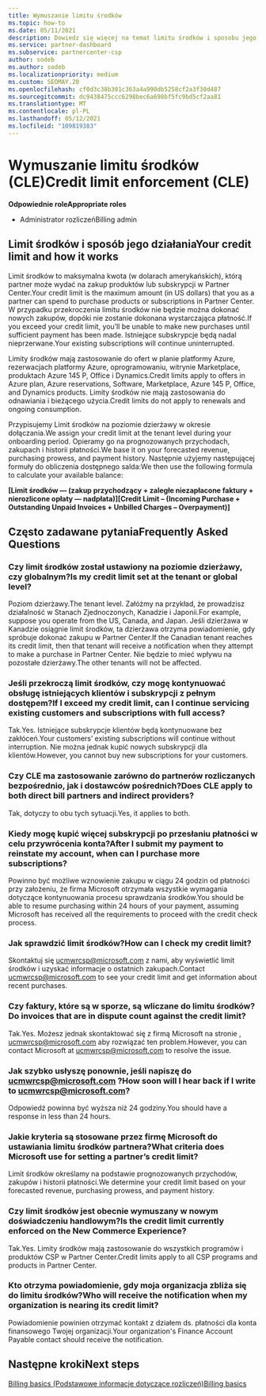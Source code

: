 ```yaml
---
title: Wymuszanie limitu środków
ms.topic: how-to
ms.date: 05/11/2021
description: Dowiedz się więcej na temat limitu środków i sposobu jego obliczania. Zawiera często zadawane pytania.
ms.service: partner-dashboard
ms.subservice: partnercenter-csp
author: sodeb
ms.author: sodeb
ms.localizationpriority: medium
ms.custom: SEOMAY.20
ms.openlocfilehash: cf0d3c38b301c363a4a990db5258cf2a3f30d487
ms.sourcegitcommit: dc9438475ccc6298bec6a698bf5fc9bd5cf2aa81
ms.translationtype: MT
ms.contentlocale: pl-PL
ms.lasthandoff: 05/12/2021
ms.locfileid: "109819383"
---
```

# <a name="credit-limit-enforcement-cle"></a><span data-ttu-id="5d54e-104">Wymuszanie limitu środków (CLE)</span><span class="sxs-lookup"><span data-stu-id="5d54e-104">Credit limit enforcement (CLE)</span></span>

<span data-ttu-id="5d54e-105">**Odpowiednie role**</span><span class="sxs-lookup"><span data-stu-id="5d54e-105">**Appropriate roles**</span></span>

- <span data-ttu-id="5d54e-106">Administrator rozliczeń</span><span class="sxs-lookup"><span data-stu-id="5d54e-106">Billing admin</span></span>

## <a name="your-credit-limit-and-how-it-works"></a><span data-ttu-id="5d54e-107">Limit środków i sposób jego działania</span><span class="sxs-lookup"><span data-stu-id="5d54e-107">Your credit limit and how it works</span></span>

<span data-ttu-id="5d54e-108">Limit środków to maksymalna kwota (w dolarach amerykańskich), którą partner może wydać na zakup produktów lub subskrypcji w Partner Center.</span><span class="sxs-lookup"><span data-stu-id="5d54e-108">Your credit limit is the maximum amount (in US dollars) that you as a partner can spend to purchase products or subscriptions in Partner Center.</span></span> <span data-ttu-id="5d54e-109">W przypadku przekroczenia limitu środków nie będzie można dokonać nowych zakupów, dopóki nie zostanie dokonana wystarczająca płatność.</span><span class="sxs-lookup"><span data-stu-id="5d54e-109">If you exceed your credit limit, you’ll be unable to make new purchases until sufficient payment has been made.</span></span> <span data-ttu-id="5d54e-110">Istniejące subskrypcje będą nadal nieprzerwane.</span><span class="sxs-lookup"><span data-stu-id="5d54e-110">Your existing subscriptions will continue uninterrupted.</span></span>

<span data-ttu-id="5d54e-111">Limity środków mają zastosowanie do ofert w planie platformy Azure, rezerwacjach platformy Azure, oprogramowaniu, witrynie Marketplace, produktach Azure 145 P, Office i Dynamics.</span><span class="sxs-lookup"><span data-stu-id="5d54e-111">Credit limits apply to offers in Azure plan, Azure reservations, Software, Marketplace, Azure 145 P, Office, and Dynamics products.</span></span> <span data-ttu-id="5d54e-112">Limity środków nie mają zastosowania do odnawiania i bieżącego użycia.</span><span class="sxs-lookup"><span data-stu-id="5d54e-112">Credit limits do not apply to renewals and ongoing consumption.</span></span>

<span data-ttu-id="5d54e-113">Przypisujemy Limit środków na poziomie dzierżawy w okresie dołączania.</span><span class="sxs-lookup"><span data-stu-id="5d54e-113">We assign your credit limit at the tenant level during your onboarding period.</span></span> <span data-ttu-id="5d54e-114">Opieramy go na prognozowanych przychodach, zakupach i historii płatności.</span><span class="sxs-lookup"><span data-stu-id="5d54e-114">We base it on your forecasted revenue, purchasing prowess, and payment history.</span></span> <span data-ttu-id="5d54e-115">Następnie użyjemy następującej formuły do obliczenia dostępnego salda:</span><span class="sxs-lookup"><span data-stu-id="5d54e-115">We then use the following formula to calculate your available balance:</span></span>

<span data-ttu-id="5d54e-116">**[Limit środków — (zakup przychodzący + zaległe niezapłacone faktury + nierozlicone opłaty — nadpłata)]**</span><span class="sxs-lookup"><span data-stu-id="5d54e-116">**[Credit Limit – (Incoming Purchase + Outstanding Unpaid Invoices + Unbilled Charges – Overpayment)]**</span></span>

## <a name="frequently-asked-questions"></a><span data-ttu-id="5d54e-117">Często zadawane pytania</span><span class="sxs-lookup"><span data-stu-id="5d54e-117">Frequently Asked Questions</span></span>

### <a name="is-my-credit-limit-set-at-the-tenant-or-global-level"></a><span data-ttu-id="5d54e-118">Czy limit środków został ustawiony na poziomie dzierżawy, czy globalnym?</span><span class="sxs-lookup"><span data-stu-id="5d54e-118">Is my credit limit set at the tenant or global level?</span></span>

<span data-ttu-id="5d54e-119">Poziom dzierżawy.</span><span class="sxs-lookup"><span data-stu-id="5d54e-119">The tenant level.</span></span> <span data-ttu-id="5d54e-120">Załóżmy na przykład, że prowadzisz działalność w Stanach Zjednoczonych, Kanadzie i Japonii.</span><span class="sxs-lookup"><span data-stu-id="5d54e-120">For example, suppose you operate from the US, Canada, and Japan.</span></span> <span data-ttu-id="5d54e-121">Jeśli dzierżawa w Kanadzie osiągnie limit środków, ta dzierżawa otrzyma powiadomienie, gdy spróbuje dokonać zakupu w Partner Center.</span><span class="sxs-lookup"><span data-stu-id="5d54e-121">If the Canadian tenant reaches its credit limit, then that tenant will receive a notification when they attempt to make a purchase in Partner Center.</span></span> <span data-ttu-id="5d54e-122">Nie będzie to mieć wpływu na pozostałe dzierżawy.</span><span class="sxs-lookup"><span data-stu-id="5d54e-122">The other tenants will not be affected.</span></span> 

### <a name="if-i-exceed-my-credit-limit-can-i-continue-servicing-existing-customers-and-subscriptions-with-full-access"></a><span data-ttu-id="5d54e-123">Jeśli przekroczą limit środków, czy mogę kontynuować obsługę istniejących klientów i subskrypcji z pełnym dostępem?</span><span class="sxs-lookup"><span data-stu-id="5d54e-123">If I exceed my credit limit, can I continue servicing existing customers and subscriptions with full access?</span></span>

<span data-ttu-id="5d54e-124">Tak.</span><span class="sxs-lookup"><span data-stu-id="5d54e-124">Yes.</span></span> <span data-ttu-id="5d54e-125">Istniejące subskrypcje klientów będą kontynuowane bez zakłóceń.</span><span class="sxs-lookup"><span data-stu-id="5d54e-125">Your customers’ existing subscriptions will continue without interruption.</span></span> <span data-ttu-id="5d54e-126">Nie można jednak kupić nowych subskrypcji dla klientów.</span><span class="sxs-lookup"><span data-stu-id="5d54e-126">However, you cannot buy new subscriptions for your customers.</span></span>

### <a name="does-cle-apply-to-both-direct-bill-partners-and-indirect-providers"></a><span data-ttu-id="5d54e-127">Czy CLE ma zastosowanie zarówno do partnerów rozliczanych bezpośrednio, jak i dostawców pośrednich?</span><span class="sxs-lookup"><span data-stu-id="5d54e-127">Does CLE apply to both direct bill partners and indirect providers?</span></span>

<span data-ttu-id="5d54e-128">Tak, dotyczy to obu tych sytuacji.</span><span class="sxs-lookup"><span data-stu-id="5d54e-128">Yes, it applies to both.</span></span>

### <a name="after-i-submit-my-payment-to-reinstate-my-account-when-can-i-purchase-more-subscriptions"></a><span data-ttu-id="5d54e-129">Kiedy mogę kupić więcej subskrypcji po przesłaniu płatności w celu przywrócenia konta?</span><span class="sxs-lookup"><span data-stu-id="5d54e-129">After I submit my payment to reinstate my account, when can I purchase more subscriptions?</span></span> 

<span data-ttu-id="5d54e-130">Powinno być możliwe wznowienie zakupu w ciągu 24 godzin od płatności przy założeniu, że firma Microsoft otrzymała wszystkie wymagania dotyczące kontynuowania procesu sprawdzania środków.</span><span class="sxs-lookup"><span data-stu-id="5d54e-130">You should be able to resume purchasing within 24 hours of your payment, assuming Microsoft has received all the requirements to proceed with the credit check process.</span></span>

### <a name="how-can-i-check-my-credit-limit"></a><span data-ttu-id="5d54e-131">Jak sprawdzić limit środków?</span><span class="sxs-lookup"><span data-stu-id="5d54e-131">How can I check my credit limit?</span></span>

<span data-ttu-id="5d54e-132">Skontaktuj się [ucmwrcsp@microsoft.com](mailto:ucmwrcsp@microsoft.com) z nami, aby wyświetlić limit środków i uzyskać informacje o ostatnich zakupach.</span><span class="sxs-lookup"><span data-stu-id="5d54e-132">Contact [ucmwrcsp@microsoft.com](mailto:ucmwrcsp@microsoft.com) to see your credit limit and get information about recent purchases.</span></span>

### <a name="do-invoices-that-are-in-dispute-count-against-the-credit-limit"></a><span data-ttu-id="5d54e-133">Czy faktury, które są w sporze, są wliczane do limitu środków?</span><span class="sxs-lookup"><span data-stu-id="5d54e-133">Do invoices that are in dispute count against the credit limit?</span></span>

<span data-ttu-id="5d54e-134">Tak.</span><span class="sxs-lookup"><span data-stu-id="5d54e-134">Yes.</span></span> <span data-ttu-id="5d54e-135">Możesz jednak skontaktować się z firmą Microsoft na stronie , [ucmwrcsp@microsoft.com](mailto:ucmwrcsp@microsoft.com) aby rozwiązać ten problem.</span><span class="sxs-lookup"><span data-stu-id="5d54e-135">However, you can contact Microsoft at [ucmwrcsp@microsoft.com](mailto:ucmwrcsp@microsoft.com) to resolve the issue.</span></span>

### <a name="how-soon-will-i-hear-back-if-i-write-to-ucmwrcspmicrosoftcom"></a><span data-ttu-id="5d54e-136">Jak szybko usłyszę ponownie, jeśli napiszę do ucmwrcsp@microsoft.com ?</span><span class="sxs-lookup"><span data-stu-id="5d54e-136">How soon will I hear back if I write to ucmwrcsp@microsoft.com?</span></span>

<span data-ttu-id="5d54e-137">Odpowiedź powinna być wyższa niż 24 godziny.</span><span class="sxs-lookup"><span data-stu-id="5d54e-137">You should have a response in less than 24 hours.</span></span> 

### <a name="what-criteria-does-microsoft-use-for-setting-a-partners-credit-limit"></a><span data-ttu-id="5d54e-138">Jakie kryteria są stosowane przez firmę Microsoft do ustawiania limitu środków partnera?</span><span class="sxs-lookup"><span data-stu-id="5d54e-138">What criteria does Microsoft use for setting a partner’s credit limit?</span></span>

<span data-ttu-id="5d54e-139">Limit środków określamy na podstawie prognozowanych przychodów, zakupów i historii płatności.</span><span class="sxs-lookup"><span data-stu-id="5d54e-139">We determine your credit limit based on your forecasted revenue, purchasing prowess, and payment history.</span></span>

### <a name="is-the-credit-limit-currently-enforced-on-the-new-commerce-experience"></a><span data-ttu-id="5d54e-140">Czy limit środków jest obecnie wymuszany w nowym doświadczeniu handlowym?</span><span class="sxs-lookup"><span data-stu-id="5d54e-140">Is the credit limit currently enforced on the New Commerce Experience?</span></span>

<span data-ttu-id="5d54e-141">Tak.</span><span class="sxs-lookup"><span data-stu-id="5d54e-141">Yes.</span></span> <span data-ttu-id="5d54e-142">Limity środków mają zastosowanie do wszystkich programów i produktów CSP w Partner Center.</span><span class="sxs-lookup"><span data-stu-id="5d54e-142">Credit limits apply to all CSP programs and products in Partner Center.</span></span>

### <a name="who-will-receive-the-notification-when-my-organization-is-nearing-its-credit-limit"></a><span data-ttu-id="5d54e-143">Kto otrzyma powiadomienie, gdy moja organizacja zbliża się do limitu środków?</span><span class="sxs-lookup"><span data-stu-id="5d54e-143">Who will receive the notification when my organization is nearing its credit limit?</span></span>

<span data-ttu-id="5d54e-144">Powiadomienie powinien otrzymać kontakt z działem ds. płatności dla konta finansowego Twojej organizacji.</span><span class="sxs-lookup"><span data-stu-id="5d54e-144">Your organization's Finance Account Payable contact should receive the notification.</span></span>

## <a name="next-steps"></a><span data-ttu-id="5d54e-145">Następne kroki</span><span class="sxs-lookup"><span data-stu-id="5d54e-145">Next steps</span></span>

[<span data-ttu-id="5d54e-146">Billing basics (Podstawowe informacje dotyczące rozliczeń)</span><span class="sxs-lookup"><span data-stu-id="5d54e-146">Billing basics</span></span>](./billing-basics.md)
